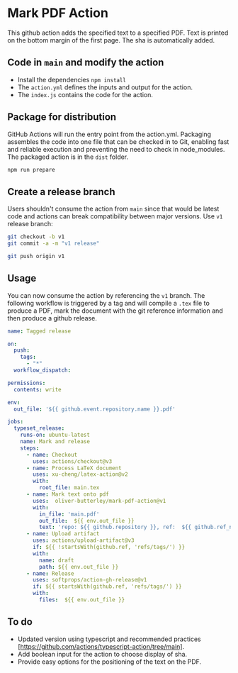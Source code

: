 # Mark PDF Action

This github action adds the specified text to a specified PDF. 
Text is printed on the bottom margin of the first page. 
The sha is automatically added.


## Code in `main` and modify the action

- Install the dependencies `npm install`
- The `action.yml` defines the inputs and output for the action.
- The `index.js` contains the code for the action.

## Package for distribution

GitHub Actions will run the entry point from the action.yml. 
Packaging assembles the code into one file that can be checked in to Git, enabling fast and reliable execution and preventing the need to check in node_modules. 
The packaged action is in the `dist` folder.

```bash
npm run prepare
```

## Create a release branch

Users shouldn't consume the action from `main` since that would be latest code and actions can break compatibility between major versions.
Use `v1` release branch:

```bash
git checkout -b v1
git commit -a -m "v1 release"
```

```bash
git push origin v1
```

## Usage

You can now consume the action by referencing the `v1` branch.
The following workflow is triggered by a tag and will compile a `.tex` file to produce a PDF, mark the document with the git reference information and then produce a github release.

```yaml
name: Tagged release

on:  
  push:
    tags:
      - "*"
  workflow_dispatch:

permissions:
  contents: write

env:
  out_file: '${{ github.event.repository.name }}.pdf'

jobs:
  typeset_release:
    runs-on: ubuntu-latest
    name: Mark and release
    steps:
      - name: Checkout 
        uses: actions/checkout@v3
      - name: Process LaTeX document
        uses: xu-cheng/latex-action@v2
        with:
          root_file: main.tex
      - name: Mark text onto pdf
        uses:  oliver-butterley/mark-pdf-action@v1
        with:
          in_file: 'main.pdf'
          out_file:  ${{ env.out_file }}
          text: 'repo: ${{ github.repository }}, ref:  ${{ github.ref_name }}'
      - name: Upload artifact
        uses: actions/upload-artifact@v3
        if: ${{ !startsWith(github.ref, 'refs/tags/') }}
        with:
          name: draft
          path: ${{ env.out_file }}
      - name: Release
        uses: softprops/action-gh-release@v1
        if: ${{ startsWith(github.ref, 'refs/tags/') }}
        with:
          files:  ${{ env.out_file }}
```        

## To do

- Updated version using typescript and recommended practices [https://github.com/actions/typescript-action/tree/main].
- Add boolean input for the action to choose display of sha.
- Provide easy options for the positioning of the text on the PDF.